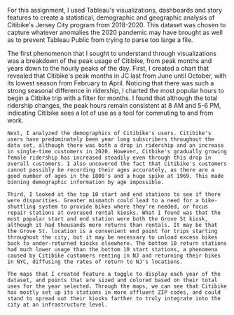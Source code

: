For this assignment, I used Tableau's visualizations, dashboards and story features to create a statistical, demographic and geographic analysis of Citibike's Jersey City program from 2018-2020. This dataset was chosen to capture whatever anomalies the 2020 pandemic may have brought as well as to prevent Tableau Public from trying to parse too large a file.

  The first phenomenon that I sought to understand through visualizations was a breakdown of the peak usage of Citibike, from peak months and years down to the hourly peaks of the day. First, I created a chart that revealed that Citibike's peak months in JC last from June until October, with its lowest season from February to April. Noticing that there was such a strong seasonal difference in ridership, I charted the most popular hours to begin a Citbike trip with a filter for months. I found that although the total ridership changes, the peak hours remain consistent at 8 AM and 5-6 PM, indicating Citibike sees a lot of use as a tool for commuting to and from work.
  
    Next, I analyzed the demographics of Citibike's users. Citibike's users have predominately been year long subscribers throughout the data set, although there was both a drop in ridership and an increase in single-time customers in 2020. However, Citbike's gradually growing female ridership has increased steadily even through this drop in overall customers. I also uncovered the fact that Citibike's customers cannot possibly be recording their ages accurately, as there are a good number of ages in the 1800's and a huge spike at 1969. This made binning demographic information by age impossible.
    
    Third, I looked at the top 10 start and end stations to see if there were disparities. Greater mismatch could lead to a need for a bike-shuttling system to provide bikes where they're needed, or focus repair stations at overused rental kiosks. What I found was that the most popular start and end station were both the Grove St kiosk, although it had thousands more returns than rentals. It may be that the Grove St. location is a convenient end point for trips starting throughout the city, but it may be necessary to unload excess bikes back to under-returned kiosks elsewhere. The bottom 10 return stations had much lower usage than the bottom 10 start stations, a phenomena caused by Citibike customers renting in NJ and returning their bikes in NYC, diffusing the rates of return to NJ's locations. 
    
    The maps that I created feature a toggle to display each year of the dataset, and points that are sized and colored based on their total uses for the year selected. Through the maps, we can see that Citibike has mostly set up its stations in more affluent ZIP codes, and could stand to spread out their kiosks farther to truly integrate into the city at an infrastructure level. 
